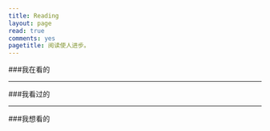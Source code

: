 ```yaml
---
title: Reading
layout: page
read: true
comments: yes
pagetitle: 阅读使人进步。
---
```


###我在看的
<script type="text/javascript" src="http://www.douban.com/service/badge/57066215/?selection=latest&amp;picsize=medium&amp;hideself=on&amp;show=dolist&amp;n=20&amp;hidelogo=on&amp;cat=book&amp;columns=5"></script>

----

###我看过的
<script type="text/javascript" src="http://www.douban.com/service/badge/57066215/?selection=latest&amp;picsize=medium&amp;hideself=on&amp;show=collection&amp;n=20&amp;hidelogo=on&amp;cat=book&amp;columns=5"></script>

---

###我想看的

<script type="text/javascript" src="http://www.douban.com/service/badge/57066215/?selection=latest&amp;picsize=medium&amp;hideself=on&amp;show=wishlist&amp;n=20&amp;hidelogo=on&amp;cat=book&amp;columns=5"></script>
